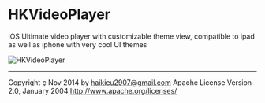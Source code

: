 HKVideoPlayer
================

iOS Ultimate video player with customizable theme view, compatible to ipad as well as iphone with very cool UI themes



![HKVideoPlayer](https://raw.githubusercontent.com/haikieu/iOS-Video-Player/master/Images/Theme_default.png "Video player with default theme")




-------------------------------------------------
Copyright ç Nov 2014 by haikieu2907@gmail.com
Apache License Version 2.0, January 2004
http://www.apache.org/licenses/

